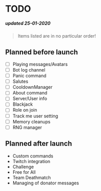 # TODO
##### updated 25-01-2020
> Items listed are in no particular order!

## Planned before launch
- [ ] Playing messages/Avatars
- [ ] Bot log channel
- [ ] Panic command
- [ ] Salutes
- [ ] CooldownManager
- [ ] About command
- [ ] Server/User info
- [ ] Blackjack
- [ ] Role on join
- [ ] Track me user setting
- [ ] Memory cleanups
- [ ] RNG manager

## Planned after launch
- Custom commands
- Twitch integration
- Challenge
- Free for All
- Team Deathmatch
- Managing of donator messages